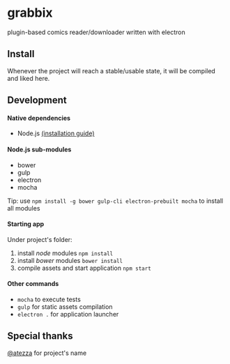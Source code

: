 # grabbix

plugin-based comics reader/downloader written with electron

## Install

Whenever the project will reach a stable/usable state, it will be compiled and liked here.

## Development

#### Native dependencies

* Node.js [(installation guide)](https://nodejs.org/en/download/package-manager/)

#### Node.js sub-modules

* bower
* gulp
* electron
* mocha

Tip: use `npm install -g bower gulp-cli electron-prebuilt mocha` to install all modules

#### Starting app

Under project's folder:

1. install *node* modules `npm install`
2. install *bower* modules `bower install`
3. compile assets and start application `npm start`

#### Other commands

- `mocha` to execute tests
- `gulp` for static assets compilation
- `electron .` for application launcher

## Special thanks

[@atezza](https://github.com/atezza) for project's name
